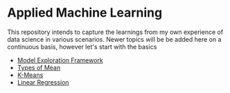 # Applied Machine Learning
This repository intends to capture the learnings from my own experience of data science in various scenarios. Newer topics will be be added here on a continuous basis, however let's start with the basics

* [Model Exploration Framework](https://github.com/jovinod/applied_machine_learning/blob/master/model_exploration/ModelExploration.md)
* [Types of Mean](https://github.com/jovinod/applied_machine_learning/blob/master/mean/MeanTypes.md)
* [K-Means](https://github.com/jovinod/applied_machine_learning/blob/master/K-Means/K-Means%20-%20Public.ipynb)
* [Linear Regression](https://github.com/jovinod/applied_machine_learning/blob/master/README.md)
